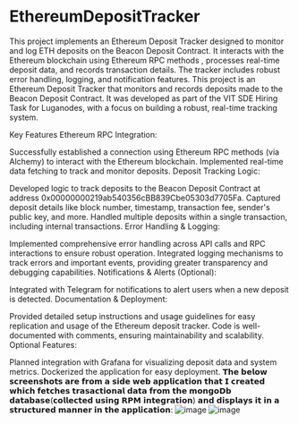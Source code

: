 # EthereumDepositTracker
This project implements an Ethereum Deposit Tracker designed to monitor and log ETH deposits on the Beacon Deposit Contract. It interacts with the Ethereum blockchain using Ethereum RPC methods , processes real-time deposit data, and records transaction details. The tracker includes robust error handling, logging, and notification features.
This project is an Ethereum Deposit Tracker that monitors and records deposits made to the Beacon Deposit Contract. It was developed as part of the VIT SDE Hiring Task for Luganodes, with a focus on building a robust, real-time tracking system.

Key Features
Ethereum RPC Integration:

Successfully established a connection using Ethereum RPC methods (via Alchemy) to interact with the Ethereum blockchain.
Implemented real-time data fetching to track and monitor deposits.
Deposit Tracking Logic:

Developed logic to track deposits to the Beacon Deposit Contract at address 0x00000000219ab540356cBB839Cbe05303d7705Fa.
Captured deposit details like block number, timestamp, transaction fee, sender's public key, and more.
Handled multiple deposits within a single transaction, including internal transactions.
Error Handling & Logging:

Implemented comprehensive error handling across API calls and RPC interactions to ensure robust operation.
Integrated logging mechanisms to track errors and important events, providing greater transparency and debugging capabilities.
Notifications & Alerts (Optional):

Integrated with Telegram for notifications to alert users when a new deposit is detected.
Documentation & Deployment:

Provided detailed setup instructions and usage guidelines for easy replication and usage of the Ethereum deposit tracker.
Code is well-documented with comments, ensuring maintainability and scalability.
Optional Features:

Planned integration with Grafana for visualizing deposit data and system metrics.
Dockerized the application for easy deployment.
𝗧𝗵𝗲 𝗯𝗲𝗹𝗼𝘄 𝘀𝗰𝗿𝗲𝗲𝗻𝘀𝗵𝗼𝘁𝘀 𝗮𝗿𝗲 𝗳𝗿𝗼𝗺 𝗮 𝘀𝗶𝗱𝗲 𝘄𝗲𝗯 𝗮𝗽𝗽𝗹𝗶𝗰𝗮𝘁𝗶𝗼𝗻 𝘁𝗵𝗮𝘁 𝗜 𝗰𝗿𝗲𝗮𝘁𝗲𝗱 𝘄𝗵𝗶𝗰𝗵 𝗳𝗲𝘁𝗰𝗵𝗲𝘀 𝘁𝗿𝗮𝘀𝗮𝗰𝘁𝗶𝗼𝗻𝗮𝗹 𝗱𝗮𝘁𝗮 𝗳𝗿𝗼𝗺 𝘁𝗵𝗲 𝗺𝗼𝗻𝗴𝗼𝗗𝗯 𝗱𝗮𝘁𝗮𝗯𝗮𝘀𝗲(𝗰𝗼𝗹𝗹𝗲𝗰𝘁𝗲𝗱 𝘂𝘀𝗶𝗻𝗴 𝗥𝗣𝗠 𝗶𝗻𝘁𝗲𝗴𝗿𝗮𝘁𝗶𝗼𝗻) 𝗮𝗻𝗱 𝗱𝗶𝘀𝗽𝗹𝗮𝘆𝘀 𝗶𝘁 𝗶𝗻 𝗮 𝘀𝘁𝗿𝘂𝗰𝘁𝘂𝗿𝗲𝗱 𝗺𝗮𝗻𝗻𝗲𝗿 𝗶𝗻 𝘁𝗵𝗲 𝗮𝗽𝗽𝗹𝗶𝗰𝗮𝘁𝗶𝗼𝗻:
![image](https://github.com/user-attachments/assets/dfba590f-0124-4acc-999b-e57512395748)
![image](https://github.com/user-attachments/assets/609d153e-710a-48e4-a6e3-995034ef3cd5)

